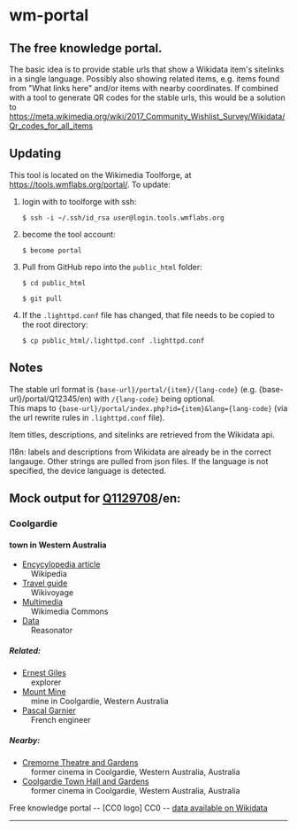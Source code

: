 # wm-portal
The free knowledge portal.
--------------------------

The basic idea is to provide stable urls that show a Wikidata item's sitelinks in a single language. Possibly also showing related items, e.g. items found from "What links here" and/or items with nearby coordinates. If combined with a tool to generate QR codes for the stable urls, this would be a solution to  https://meta.wikimedia.org/wiki/2017_Community_Wishlist_Survey/Wikidata/Qr_codes_for_all_items

Updating
--------

This tool is located on the Wikimedia Toolforge, at https://tools.wmflabs.org/portal/.
To update:
<ol>
<li>login with to toolforge with ssh:<p><code>$ ssh -i ~/.ssh/id_rsa <i>user</i>@login.tools.wmflabs.org</code></li>
<li>become the tool account:<p><code>$ become portal</code></li>
<li>Pull from GitHub repo into the <code>public_html</code> folder:<p><code>$ cd public_html<p>$ git pull</code></li>
<li>If the <code>.lighttpd.conf</code> file has changed, that file needs to be copied to the root directory:<p><code>$ cp public_html/.lighttpd.conf .lighttpd.conf</code></li>
</ol>

Notes
-----

The stable url format is <code>{base-url}/portal/{item}/{lang-code}</code>
(e.g. {base-url}/portal/Q12345/en)
with <code>/{lang-code}</code> being optional.<br/>
This maps to <code>{base-url}/portal/index.php?id={item}&lang={lang-code}</code> (via the url rewrite rules in <code>.lighttpd.conf</code> file).

Item titles, descriptions, and sitelinks are retrieved from the Wikidata api.

I18n: labels and descriptions from Wikidata are already be in the correct langauge. Other strings are pulled from json files. If the language is not specified, the device language is detected.

Mock output for <a href=https://www.wikidata.org/wiki/Q1129708>Q1129708</a>/en:
-----------
<h3>Coolgardie</h3><h4>town in Western Australia</h4>

<ul>
<li><a href=https://en.wikipedia.org/wiki/Coolgardie,_Western_Australia>Encycylopedia article</a><br>&nbsp;&nbsp;&nbsp; Wikipedia</li>
<li><a href=https://en.wikivoyage.org/wiki/Coolgardie>Travel guide</a><br>&nbsp;&nbsp;&nbsp; Wikivoyage</li>
<li><a href=https://commons.wikimedia.org/wiki/Category:Coolgardie,_Western_Australia>Multimedia</a><br>&nbsp;&nbsp;&nbsp; Wikimedia Commons</li>
<li><a href=https://tools.wmflabs.org/reasonator/?q=1129708>Data</a><br>&nbsp;&nbsp;&nbsp; Reasonator</li>
</ul>
<h5>Related:</h5>
<ul>
<li><a href=index.php?id=Q226071>Ernest Giles</a><br>&nbsp;&nbsp;&nbsp; explorer</li>
<li><a href=index.php?id=Q21958604>Mount Mine</a><br>&nbsp;&nbsp;&nbsp; mine in Coolgardie, Western Australia</li>
<li><a href=index.php?id=Q3367421>Pascal Garnier</a><br>&nbsp;&nbsp;&nbsp; French engineer</li>
</ul>
<h5>Nearby:</h5>
<ul>
<li><a href=index.php?id=Q45918845>Cremorne Theatre and Gardens</a><br>&nbsp;&nbsp;&nbsp; former cinema in Coolgardie, Western Australia, Australia</li>
<li><a href=index.php?id=Q45918833>Coolgardie Town Hall and Gardens</a><br>&nbsp;&nbsp;&nbsp; former cinema in Coolgardie, Western Australia, Australia</li>
</ul>
Free knowledge portal -- [CC0 logo] CC0 -- <a href=https://www.wikidata.org/wiki/Q1129708>data available on Wikidata</a>
<hr>
